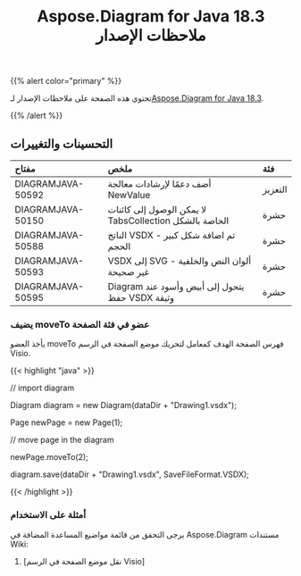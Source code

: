 ﻿---
title: Aspose.Diagram for Java 18.3 ملاحظات الإصدار
type: docs
weight: 100
url: /ar/java/aspose-diagram-for-java-18-3-release-notes/
---
{{% alert color="primary" %}} 

 تحتوي هذه الصفحة على ملاحظات الإصدار لـ[Aspose.Diagram for Java 18.3](https://docs.aspose.com/diagram/java/aspose-diagram-for-java-18-3-release-notes/).

{{% /alert %}} 
## **التحسينات والتغييرات**

|**مفتاح**|**ملخص**|**فئة**|
|:- |:- |:- |
|DIAGRAMJAVA-50592|أضف دعمًا لإرشادات معالجة NewValue|التعزيز|
|DIAGRAMJAVA-50150|لا يمكن الوصول إلى كائنات TabsCollection الخاصة بالشكل|حشرة|
|DIAGRAMJAVA-50588|الناتج VSDX - تم اضافة شكل كبير الحجم|حشرة|
|DIAGRAMJAVA-50593|VSDX إلى SVG - ألوان النص والخلفية غير صحيحة|حشرة|
|DIAGRAMJAVA-50595|Diagram يتحول إلى أبيض وأسود عند حفظ VSDX وثيقة|حشرة|
### **يضيف moveTo عضو في فئة الصفحة**
يأخذ العضو moveTo فهرس الصفحة الهدف كمعامل لتحريك موضع الصفحة في الرسم Visio.

{{< highlight "java" >}}

 // import diagram

Diagram diagram = new Diagram(dataDir + "Drawing1.vsdx");

Page newPage = new Page(1);

// move page in the diagram

newPage.moveTo(2);

diagram.save(dataDir + "Drawing1.vsdx", SaveFileFormat.VSDX);

{{< /highlight >}}
### **أمثلة على الاستخدام**
يرجى التحقق من قائمة مواضيع المساعدة المضافة في Aspose.Diagram مستندات Wiki:

1. [نقل موضع الصفحة في الرسم Visio]
